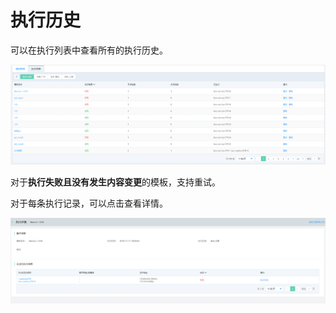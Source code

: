 # 执行历史

可以在执行列表中查看所有的执行历史。

![](../../../../image/opswork/History.PNG)

对于**执行失败且没有发生内容变更**的模板，支持重试。



对于每条执行记录，可以点击查看详情。

![](../../../../image/opswork/History-Detail.PNG)